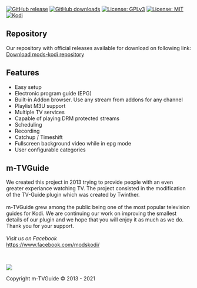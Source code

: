 [![GitHub release](https://img.shields.io/github/v/release/Mariusz89B/script.mtvguide.svg)](https://github.com/Mariusz89B/script.mtvguide/releases)
[![GitHub downloads](https://img.shields.io/github/downloads/Mariusz89B/script.mtvguide/total.svg)](https://github.com/Mariusz89B/script.mtvguide)
[![License: GPLv3](https://img.shields.io/badge/license-GPLv3-red.svg)](https://www.gnu.org/licenses/gpl-3.0.html)
[![License: MIT](https://img.shields.io/badge/license-MIT-brightgreen.svg)](https://opensource.org/licenses/MIT)
[![Kodi](https://img.shields.io/badge/platform-Kodi-lightgrey.svg)](https://kodi.tv/)

## Repository

Our repository with official releases available for download on following link:
<br>[Download mods-kodi repository](https://github.com/Mariusz89B/mods-kodi/raw/master/repository.mods-kodi/repository.mods-kodi-1.0.1.zip)

## Features

- Easy setup
- Electronic program guide (EPG)
- Built-in Addon browser. Use any stream from addons for any channel
- Playlist M3U support
- Multiple TV services
- Capable of playing DRM protected streams
- Scheduling
- Recording
- Catchup / Timeshift
- Fullscreen background video while in epg mode
- User configurable categories

## m-TVGuide

We created this project in 2013 trying to provide people with an even greater experiance watching TV. The project consisted in the modification of the TV-Guide plugin which was created by Twinther.<br><br>
m-TVGuide grew among the public being one of the most popular television guides for Kodi. We are continuing our work on improving the smallest details of our plugin and we hope that you will enjoy it as much as we do. Thank you for your support.<br><br>*Visit us on Facebook*<br>https://www.facebook.com/modskodi/

<br>

![](https://i.imgur.com/ipTGRvj.jpg)

Copyright m-TVGuide © 2013 - 2021
